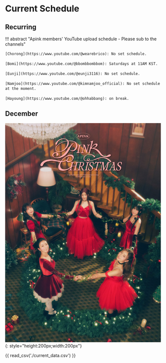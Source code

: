 # Current Schedule

## Recurring

!!! abstract "Apink members' YouTube upload schedule - Please sub to the channels"

    [Chorong](https://www.youtube.com/@wearebrico): No set schedule.

    [Bomi](https://www.youtube.com/@bbombbombbom): Saturdays at 11AM KST.

    [Eunji](https://www.youtube.com/@eunji3116): No set schedule.

    [Namjoo](https://www.youtube.com/@kimnamjoo_official): No set schedule at the moment.

    [Hayoung](https://www.youtube.com/@ohhabbang): on break.

## December

![Apink 'Pink Christmas' Song](<../assets/images/event_images/Apink_Pink Christmas (1).jpeg>){: style="height:200px;width:200px"}

{{ read_csv('./current_data.csv') }}

<!--{{ read_csv('./next_data.csv') }} -->
